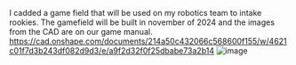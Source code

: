 I cadded a game field that will be used on my robotics team to intake rookies. The gamefield will be built in november of 2024 and the images from the CAD are on our game manual. 
https://cad.onshape.com/documents/214a50c432066c568600f155/w/4621c01f7d3b243df082d9d3/e/a9f2d32f0f25dbabe73a2b14
![image](https://github.com/user-attachments/assets/2eb81483-233c-4af3-a93e-a6d89e40fdca)

